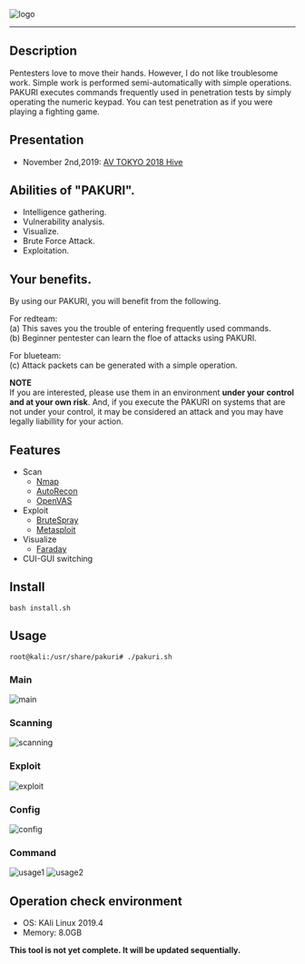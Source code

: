 ![logo](https://user-images.githubusercontent.com/16553787/70399114-c4db9c80-1a64-11ea-8d8e-5cf2f4f43ee0.png)

---
## Description
Pentesters love to move their hands. However, I do not like troublesome work. Simple work is performed semi-automatically with simple operations. PAKURI executes commands frequently used in penetration tests by simply operating the numeric keypad. You can test penetration as if you were playing a fighting game.

## Presentation
* November 2nd,2019: [AV TOKYO 2018 Hive](http://ja.avtokyo.org/avtokyo2019/event)

## Abilities of "PAKURI".
- Intelligence gathering.
- Vulnerability analysis.
- Visualize.
- Brute Force Attack.
- Exploitation.

## Your benefits.
By using our PAKURI, you will benefit from the following.  

For redteam:  
  (a) This saves you the trouble of entering frequently used commands.  
  (b) Beginner pentester can learn the floe of attacks using PAKURI.

For blueteam:  
  (c) Attack packets can be generated with a simple operation.  

**NOTE**  
If you are interested, please use them in an environment **under your control and at your own risk**. And, if you execute the PAKURI on systems that are not under your control, it may be considered an attack and you may have legally liabillity for your action.


## Features
- Scan
  - [Nmap](https://tools.kali.org/information-gathering/nmap)
  - [AutoRecon](https://github.com/Tib3rius/AutoRecon.git)
  - [OpenVAS](https://tools.kali.org/vulnerability-analysis/openvas)
- Exploit
  - [BruteSpray](https://tools.kali.org/password-attacks/brutespray)
  - [Metasploit](https://tools.kali.org/exploitation-tools/metasploit-framework)
- Visualize
  - [Faraday](https://github.com/infobyte/faraday.git)
- CUI-GUI switching

## Install
`bash install.sh`  
## Usage
`root@kali:/usr/share/pakuri# ./pakuri.sh`
### Main
![main](https://user-images.githubusercontent.com/16553787/70429943-08fa8b80-1abd-11ea-8729-659262982bb3.png)
### Scanning
![scanning](https://user-images.githubusercontent.com/16553787/70430090-570f8f00-1abd-11ea-956e-656d24b5e2f4.png)
### Exploit
![exploit](https://user-images.githubusercontent.com/16553787/70430110-668ed800-1abd-11ea-8df5-051b2bcebd90.png)
### Config
![config](https://user-images.githubusercontent.com/16553787/70430127-71496d00-1abd-11ea-8801-8d45383d6ee6.png)
### Command
![usage1](https://user-images.githubusercontent.com/16553787/70429539-1a8f6380-1abc-11ea-992f-9bb1e57fc8bf.png)
![usage2](https://user-images.githubusercontent.com/16553787/70429582-2d099d00-1abc-11ea-8ae8-2ea2c75b9a8b.png)

## Operation check environment
- OS: KAli Linux 2019.4
- Memory: 8.0GB


**This tool is not yet complete. It will be updated sequentially.**
